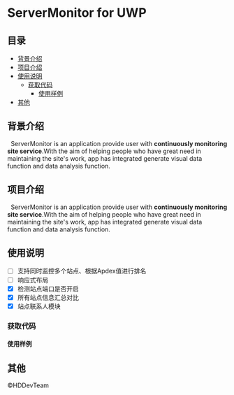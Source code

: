 ServerMonitor for UWP
===========


## 目录

* [背景介绍](#背景介绍)  
* [项目介绍](#项目介绍)  
* [使用说明](#使用说明)  
  * [获取代码](#获取代码)  
       * [使用样例](#使用样例)  
* [其他](#其他) 

<a name="背景介绍"></a>  
## 背景介绍 

&nbsp;&nbsp;ServerMonitor is an application provide user with **continuously monitoring site service**.With the aim of helping people who have great need in maintaining the site's work, app has integrated generate visual data function and data analysis function.

<a name="项目介绍"></a>  
## 项目介绍 

&nbsp;&nbsp;ServerMonitor is an application provide user with **continuously monitoring site service**.With the aim of helping people who have great need in maintaining the site's work, app has integrated generate visual data function and data analysis function.

<a name="使用说明"></a>  
## 使用说明  

- [ ] 支持同时监控多个站点、根据Apdex值进行排名
- [ ] 响应式布局
- [x] 检测站点端口是否开启
- [x] 所有站点信息汇总对比
- [x] 站点联系人模块
  
<a name="获取代码"></a>  
### 获取代码  

<a name="使用样例"></a>  
#### 使用样例  

<a name="其他"></a>  
## 其他  

&copy;HDDevTeam




